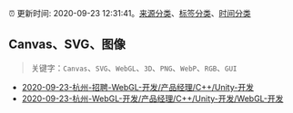 :alarm_clock: 更新时间: 2020-09-23 12:31:41。[来源分类](../README.md)、[标签分类](../TAGS.md)、[时间分类](../TIMELINE.md)

## Canvas、SVG、图像


> 关键字：`Canvas`、`SVG`、`WebGL`、`3D`、`PNG`、`WebP`、`RGB`、`GUI`



- [2020-09-23-杭州-招聘-WebGL-开发/产品经理/C++/Unity-开发](https://www.v2ex.com/t/709895) 
- [2020-09-23-杭州-WebGL-开发/产品经理/C++/Unity-开发/WebGL-开发](https://www.v2ex.com/t/709892) 